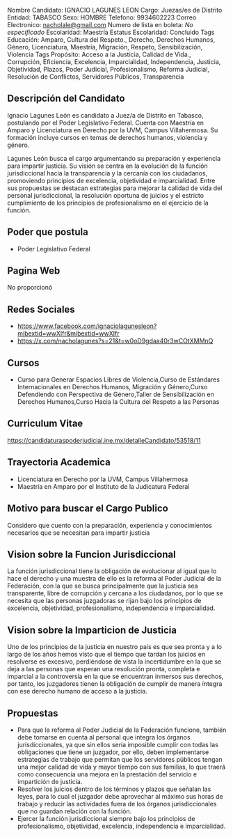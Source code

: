 Nombre Candidato: IGNACIO LAGUNES LEON
Cargo: Juezas/es de Distrito
Entidad: TABASCO
Sexo: HOMBRE
Telefono: 9934602223
Correo Electronico: nacholale@gmail.com
Numero de lista en boleta: *No especificado*
Escolaridad: Maestría
Estatus Escolaridad: Concluido
Tags Educación: Amparo, Cultura del Respeto., Derecho, Derechos Humanos, Género, Licenciatura, Maestría, Migración, Respeto, Sensibilización, Violencia
Tags Propósito: Acceso a la Justicia, Calidad de Vida., Corrupción, Eficiencia, Excelencia, Imparcialidad, Independencia, Justicia, Objetividad, Plazos, Poder Judicial, Profesionalismo, Reforma Judicial, Resolución de Conflictos, Servidores Públicos, Transparencia


## Descripción del Candidato 

Ignacio Lagunes León es candidato a Juez/a de Distrito en Tabasco, postulando por el Poder Legislativo Federal. Cuenta con Maestría en Amparo y Licenciatura en Derecho por la UVM, Campus Villahermosa. Su formación incluye cursos en temas de derechos humanos, violencia y género.

Lagunes León busca el cargo argumentando su preparación y experiencia para impartir justicia. Su visión se centra en la evolución de la función jurisdiccional hacia la transparencia y la cercanía con los ciudadanos, promoviendo principios de excelencia, objetividad e imparcialidad. Entre sus propuestas se destacan estrategias para mejorar la calidad de vida del personal jurisdiccional, la resolución oportuna de juicios y el estricto cumplimiento de los principios de profesionalismo en el ejercicio de la función.


## Poder que postula

- Poder Legislativo Federal


## Pagina Web

No proporcionó


## Redes Sociales

- https://www.facebook.com/ignaciolagunesleon?mibextid=wwXIfr&mibextid=wwXIfr
- https://x.com/nacholagunes?s=21&t=w0oD9gdaa40r3wCOtXMMnQ


## Cursos

- Curso para Generar Espacios Libres de Violencia,Curso de Estándares Internacionales en Derechos Humanos, Migración y Género,Curso Defendiendo con Perspectiva de Género,Taller de Sensibilización en Derechos Humanos,Curso Hacia la Cultura del Respeto a las Personas


## Curriculum Vitae

https://candidaturaspoderjudicial.ine.mx/detalleCandidato/53518/11


## Trayectoria Academica

- Licenciatura en Derecho por la UVM, Campus Villahermosa
- Maestría en Amparo por el Instituto de la Judicatura Federal


## Motivo para buscar el Cargo Publico

Considero que cuento con la preparación, experiencia y conocimientos necesarios que se necesitan para impartir justicia


## Vision sobre la Funcion Jurisdiccional

La función jurisdiccional tiene la obligación de evolucionar al igual que lo hace el derecho y una muestra de ello es la reforma al Poder Judicial de la Federación, con la que se busca principalmente que la justicia sea transparente, libre de corrupción y cercana a los ciudadanos, por lo que se necesita que las personas juzgadoras se rijan bajo los principios de excelencia, objetividad, profesionalismo, independencia e imparcialidad.


## Vision sobre la Imparticion de Justicia

Uno de los principios de la justicia en nuestro país es que sea pronta y a lo largo de los años hemos visto que el tiempo que tardan los juicios en resolverse es excesivo, perdiéndose de vista la incertidumbre en la que se deja a las personas que esperan una resolución pronta, completa e imparcial a la controversia en la que se encuentran inmersos sus derechos, por tanto, los juzgadores tienen la obligación de cumplir de manera íntegra con ese derecho humano de acceso a la justicia.


## Propuestas

- Para que la reforma al Poder Judicial de la Federación funcione, también debe tomarse en cuenta al personal que integra los órganos jurisdiccionales, ya que sin ellos sería imposible cumplir con todas las obligaciones que tiene un juzgador, por ello, deben implementarse estrategias de trabajo que permitan que los servidores públicos tengan una mejor calidad de vida y mayor tiempo con sus familias, lo que traerá como consecuencia una mejora en la prestación del servicio e impartición de justicia.
- Resolver los juicios dentro de los términos y plazos que señalan las leyes, para lo cual el juzgador debe aprovechar al máximo sus horas de trabajo y reducir las actividades fuera de los órganos jurisdiccionales que no guardan relación con la función.
- Ejercer la función jurisdiccional siempre bajo los principios de profesionalismo, objetividad, excelencia, independencia e imparcialidad.


